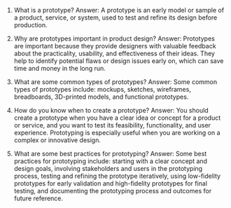 

1. What is a prototype?
Answer: A prototype is an early model or sample of a product, service, or system, used to test and refine its design before production.

2. Why are prototypes important in product design?
Answer: Prototypes are important because they provide designers with valuable feedback about the practicality, usability, and effectiveness of their ideas. They help to identify potential flaws or design issues early on, which can save time and money in the long run.

3. What are some common types of prototypes?
Answer: Some common types of prototypes include: mockups, sketches, wireframes, breadboards, 3D-printed models, and functional prototypes.

4. How do you know when to create a prototype?
Answer: You should create a prototype when you have a clear idea or concept for a product or service, and you want to test its feasibility, functionality, and user experience. Prototyping is especially useful when you are working on a complex or innovative design.

5. What are some best practices for prototyping?
Answer: Some best practices for prototyping include: starting with a clear concept and design goals, involving stakeholders and users in the prototyping process, testing and refining the prototype iteratively, using low-fidelity prototypes for early validation and high-fidelity prototypes for final testing, and documenting the prototyping process and outcomes for future reference.